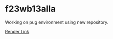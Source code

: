 # f23wb13alla
Working on pug environment using new repository.

[Render Link](https://f23wb13alla.onrender.com)
